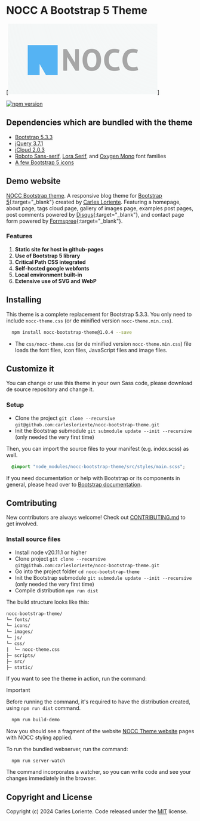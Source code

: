# NOCC A Bootstrap 5 Theme

[![NOCC Logo](src/images/nocc/nocc_package_logo.png)]

[![npm version](https://badge.fury.io/js/nocc-bootstrap-theme.svg)](https://badge.fury.io/js/nocc-bootstrap-theme)

## Dependencies which are bundled with the theme

- [Bootstrap 5.3.3](https://getbootstrap.com)
- [jQuery 3.7.1](https://jquery.com)
- [jCloud 2.0.3](https://github.com/mistic100/jQCloud)
- [Roboto Sans-serif](https://fonts.google.com/specimen/Roboto), [Lora Serif](https://fonts.google.com/specimen/Lora), and [Oxygen Mono](https://fonts.google.com/specimen/Oxygen+Mono) font families
- [A few Bootstrap 5 icons](https://icons.getbootstrap.com)

## Demo website

[NOCC Bootstrap theme](https://bootstrap-theme.notesoncloudcomputing.com/). A responsive blog theme for [Bootstrap 5](https://getbootstrap.com/){:target="_blank"} created by [Carles Loriente](http://github.com/carlesloriente). Featuring a homepage, about page, tags cloud page, gallery of images page, examples post pages, post comments powered by [Disqus](https://disqus.com/){:target="_blank"}, and contact page form powered by [Formspree](https://formspree.io/){:target="_blank"}.

### Features

1. **Static site for host in github-pages**
2. **Use of Bootstrap 5 library**
3. **Critical Path CSS integrated**
4. **Self-hosted google webfonts**
5. **Local environment built-in**
6. **Extensive use of SVG and WebP**

## Installing

This theme is a complete replacement for Bootstrap 5.3.3. You only need to include `nocc-theme.css` (or de minified version `nocc-theme.min.css`).

```bash
  npm install nocc-bootstrap-theme@1.0.4 --save
```

- The `css/nocc-theme.css` (or de minified version `nocc-theme.min.css`) file loads the font files, icon files, JavaScript files and image files.

## Customize it

You can change or use this theme in your own Sass code, please download de source repository and change it.

### Setup

- Clone the project `git clone --recursive git@github.com:carlesloriente/nocc-bootstrap-theme.git`
- Init the Bootstrap submodule `git submodule update --init --recursive` (only needed the very first time)

Then, you can import the source files to your manifest (e.g. index.scss) as well.

```scss
  @import "node_modules/nocc-bootstrap-theme/src/styles/main.scss";
```

If you need documentation or help with Bootstrap or its components in general,
please head over to [Bootstrap documentation](https://getbootstrap.com/docs/5.3/getting-started/introduction/).

## Comtributing

New contributors are always welcome! Check out [CONTRIBUTING.md](https://github.com/carlesloriente/nocc-bootstrap-theme/blob/master/CONTRIBUTING.md) to get involved.

### Install source files

- Install node v20.11.1 or higher
- Clone project `git clone --recursive git@github.com:carlesloriente/nocc-bootstrap-theme.git`
- Go into the project folder `cd nocc-bootstrap-theme`
- Init the Bootstrap submodule `git submodule update --init --recursive` (only needed the very first time)
- Compile distribution `npm run dist`

The build structure looks like this:

```filesystem
nocc-bootstrap-theme/
└─ fonts/
└─ icons/
└─ images/
└─ js/
└─ css/
|  └─ nocc-theme.css
├─ scripts/
├─ src/
├─ static/
```

If you want to see the theme in action, run the command:

> [!IMPORTANT]
> Before running the command, it's required to have the distribution created, using `npm run dist` command.

```bash
  npm run build-demo
```

Now you should see a fragment of the website [NOCC Theme website](https://bootstrap-theme.notesoncloudcomputing.com) pages with NOCC styling applied.

To run the bundled webserver, run the command:

```bash
  npm run server-watch
```

The command incorporates a watcher, so you can write code and see your changes immediately in the browser.

## Copyright and License

Copyright (c) 2024 Carles Loriente. Code released under the [MIT](https://github.com/carlesloriente/nocc-bootstrap-theme/blob/master/LICENSE) license.

